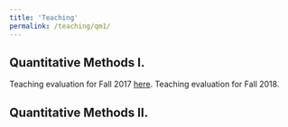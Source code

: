 ```yaml
---
title: 'Teaching'
permalink: /teaching/qm1/
---
```


## Quantitative Methods I. 
Teaching evaluation for Fall 2017 [here](../files/qm1-eval-fa17.pdf "PDF").
Teaching evaluation for Fall 2018.

## Quantitative Methods II. 

